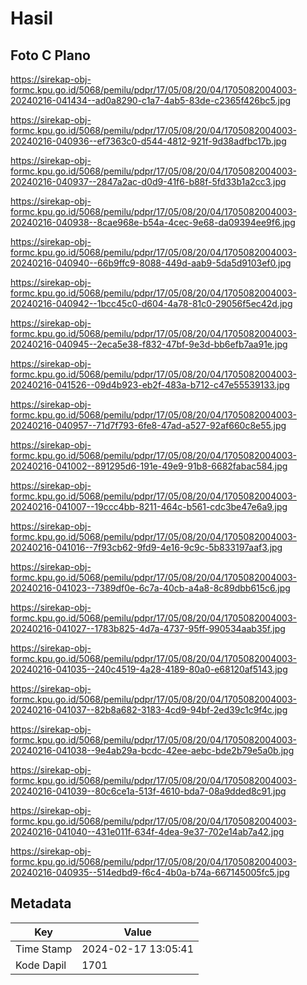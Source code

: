 # Hasil

## Foto C Plano

https://sirekap-obj-formc.kpu.go.id/5068/pemilu/pdpr/17/05/08/20/04/1705082004003-20240216-041434--ad0a8290-c1a7-4ab5-83de-c2365f426bc5.jpg

https://sirekap-obj-formc.kpu.go.id/5068/pemilu/pdpr/17/05/08/20/04/1705082004003-20240216-040936--ef7363c0-d544-4812-921f-9d38adfbc17b.jpg

https://sirekap-obj-formc.kpu.go.id/5068/pemilu/pdpr/17/05/08/20/04/1705082004003-20240216-040937--2847a2ac-d0d9-41f6-b88f-5fd33b1a2cc3.jpg

https://sirekap-obj-formc.kpu.go.id/5068/pemilu/pdpr/17/05/08/20/04/1705082004003-20240216-040938--8cae968e-b54a-4cec-9e68-da09394ee9f6.jpg

https://sirekap-obj-formc.kpu.go.id/5068/pemilu/pdpr/17/05/08/20/04/1705082004003-20240216-040940--66b9ffc9-8088-449d-aab9-5da5d9103ef0.jpg

https://sirekap-obj-formc.kpu.go.id/5068/pemilu/pdpr/17/05/08/20/04/1705082004003-20240216-040942--1bcc45c0-d604-4a78-81c0-29056f5ec42d.jpg

https://sirekap-obj-formc.kpu.go.id/5068/pemilu/pdpr/17/05/08/20/04/1705082004003-20240216-040945--2eca5e38-f832-47bf-9e3d-bb6efb7aa91e.jpg

https://sirekap-obj-formc.kpu.go.id/5068/pemilu/pdpr/17/05/08/20/04/1705082004003-20240216-041526--09d4b923-eb2f-483a-b712-c47e55539133.jpg

https://sirekap-obj-formc.kpu.go.id/5068/pemilu/pdpr/17/05/08/20/04/1705082004003-20240216-040957--71d7f793-6fe8-47ad-a527-92af660c8e55.jpg

https://sirekap-obj-formc.kpu.go.id/5068/pemilu/pdpr/17/05/08/20/04/1705082004003-20240216-041002--891295d6-191e-49e9-91b8-6682fabac584.jpg

https://sirekap-obj-formc.kpu.go.id/5068/pemilu/pdpr/17/05/08/20/04/1705082004003-20240216-041007--19ccc4bb-8211-464c-b561-cdc3be47e6a9.jpg

https://sirekap-obj-formc.kpu.go.id/5068/pemilu/pdpr/17/05/08/20/04/1705082004003-20240216-041016--7f93cb62-9fd9-4e16-9c9c-5b833197aaf3.jpg

https://sirekap-obj-formc.kpu.go.id/5068/pemilu/pdpr/17/05/08/20/04/1705082004003-20240216-041023--7389df0e-6c7a-40cb-a4a8-8c89dbb615c6.jpg

https://sirekap-obj-formc.kpu.go.id/5068/pemilu/pdpr/17/05/08/20/04/1705082004003-20240216-041027--1783b825-4d7a-4737-95ff-990534aab35f.jpg

https://sirekap-obj-formc.kpu.go.id/5068/pemilu/pdpr/17/05/08/20/04/1705082004003-20240216-041035--240c4519-4a28-4189-80a0-e68120af5143.jpg

https://sirekap-obj-formc.kpu.go.id/5068/pemilu/pdpr/17/05/08/20/04/1705082004003-20240216-041037--82b8a682-3183-4cd9-94bf-2ed39c1c9f4c.jpg

https://sirekap-obj-formc.kpu.go.id/5068/pemilu/pdpr/17/05/08/20/04/1705082004003-20240216-041038--9e4ab29a-bcdc-42ee-aebc-bde2b79e5a0b.jpg

https://sirekap-obj-formc.kpu.go.id/5068/pemilu/pdpr/17/05/08/20/04/1705082004003-20240216-041039--80c6ce1a-513f-4610-bda7-08a9dded8c91.jpg

https://sirekap-obj-formc.kpu.go.id/5068/pemilu/pdpr/17/05/08/20/04/1705082004003-20240216-041040--431e011f-634f-4dea-9e37-702e14ab7a42.jpg

https://sirekap-obj-formc.kpu.go.id/5068/pemilu/pdpr/17/05/08/20/04/1705082004003-20240216-040935--514edbd9-f6c4-4b0a-b74a-667145005fc5.jpg


## Metadata

| Key        | Value               |
| ---------- | ------------------- |
| Time Stamp | 2024-02-17 13:05:41 |
| Kode Dapil | 1701                |



